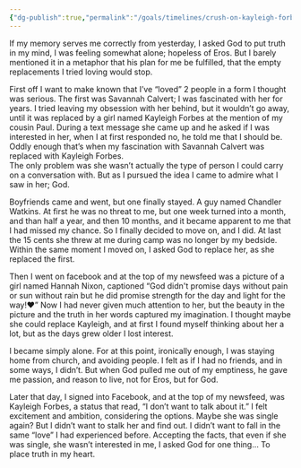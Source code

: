 ```yaml
---
{"dg-publish":true,"permalink":"/goals/timelines/crush-on-kayleigh-forbes/","title":"Crush on Kayleigh Forbes","tags":["timeline","crush"],"created":"","updated":""}
---
```



If my memory serves me correctly from yesterday, I asked God to put truth in my mind, I was feeling somewhat alone; hopeless of Eros. But I barely mentioned it in a metaphor that his plan for me be fulfilled, that the empty replacements I tried loving would stop. 

First off I want to make known that I’ve “loved” 2 people in a form I thought was serious. The first was Savannah Calvert; I was fascinated with her for years. I tried leaving my obsession with her behind, but it wouldn’t go away, until it was replaced by a girl named Kayleigh Forbes at the mention of my cousin Paul. During a text message she came up and he asked if I was interested in her, when I at first responded no, he told me that I should be. Oddly enough that’s when my fascination with Savannah Calvert was replaced with Kayleigh Forbes.  
The only problem was she wasn’t actually the type of person I could carry on a conversation with. But as I pursued the idea I came to admire what I saw in her; God. 

Boyfriends came and went, but one finally stayed. A guy named Chandler Watkins. At first he was no threat to me, but one week turned into a month, and than half a year, and then 10 months, and it became apparent to me that I had missed my chance. So I finally decided to move on, and I did. At last the 15 cents she threw at me during camp was no longer by my bedside. Within the same moment I moved on, I asked God to replace her, as she replaced the first. 

Then I went on facebook and at the top of my newsfeed was a picture of a girl named Hannah Nixon, captioned “God didn't promise days without pain or sun without rain but he did promise strength for the day and light for the way!♥” Now I had never given much attention to her, but the beauty in the picture and the truth in her words captured my imagination. I thought maybe she could replace Kayleigh, and at first I found myself thinking about her a lot, but as the days grew older I lost interest. 

I became simply alone. For at this point, ironically enough, I was staying home from church, and avoiding people. I felt as if I had no friends, and in some ways, I didn’t. But when God pulled me out of my emptiness, he gave me passion, and reason to live, not for Eros, but for God. 

Later that day, I signed into Facebook, and at the top of my newsfeed, was Kayleigh Forbes, a status that read, “I don’t want to talk about it.” I felt excitement and ambition, considering the options. Maybe she was single again? But I didn’t want to stalk her and find out. I didn’t want to fall in the same “love” I had experienced before. Accepting the facts, that even if she was single, she wasn’t interested in me, I asked God for one thing… To place truth in my heart.